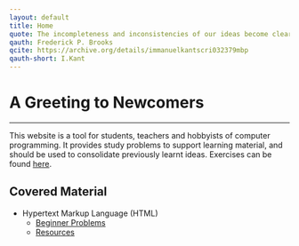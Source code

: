```yaml
---
layout: default
title: Home
quote: The incompleteness and inconsistencies of our ideas become clear only during implementation. Thus it is that writing, experimentation, "working out" are essential disciplines for the theoretician.
qauth: Frederick P. Brooks
qcite: https://archive.org/details/immanuelkantscri032379mbp
qauth-short: I.Kant
---
```


# A Greeting to Newcomers

-------------------------

This website is a tool for students, teachers and hobbyists of computer programming. It provides study problems to support learning material, and should be used to consolidate previously learnt ideas. Exercises can be found [here][exercises].

## Covered Material

* Hypertext Markup Language (HTML) 
    * [Beginner Problems][htmlprob] 
    * [Resources][htmlres]

[htmlprob]:/htmlprac/index/
[htmlres]:/resources/#html
[exercises]:/exercises/
